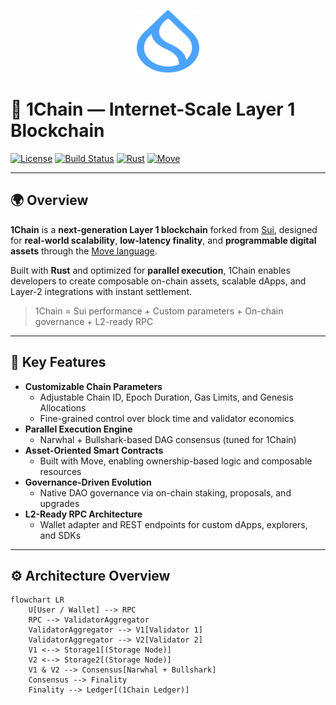 <p align="center">
  <img src="https://raw.githubusercontent.com/MystenLabs/sui/refs/heads/main/docs/site/static/img/logo.svg" alt="1Chain Logo" width="100" height="100">
</p>

# 🧬 1Chain — Internet-Scale Layer 1 Blockchain

[![License](https://img.shields.io/badge/license-Apache%202.0-blue.svg)](LICENSE)
[![Build Status](https://img.shields.io/github/actions/workflow/status/1chain-network/1chain/ci.yml)](https://github.com/1chain-network/1chain/actions)
[![Rust](https://img.shields.io/badge/language-Rust-orange.svg)](https://www.rust-lang.org/)
[![Move](https://img.shields.io/badge/Smart%20Contracts-Move-ff69b4.svg)](https://github.com/move-language/move)

---

## 🌍 Overview

**1Chain** is a **next-generation Layer 1 blockchain** forked from [Sui](https://sui.io), designed for **real-world scalability**, **low-latency finality**, and **programmable digital assets** through the [Move language](https://github.com/move-language/move).

Built with **Rust** and optimized for **parallel execution**, 1Chain enables developers to create composable on-chain assets, scalable dApps, and Layer-2 integrations with instant settlement.

> 1Chain = Sui performance + Custom parameters + On-chain governance + L2-ready RPC

---

## 🚀 Key Features

- **Customizable Chain Parameters**
  - Adjustable Chain ID, Epoch Duration, Gas Limits, and Genesis Allocations  
  - Fine-grained control over block time and validator economics
- **Parallel Execution Engine**
  - Narwhal + Bullshark-based DAG consensus (tuned for 1Chain)
- **Asset-Oriented Smart Contracts**
  - Built with Move, enabling ownership-based logic and composable resources
- **Governance-Driven Evolution**
  - Native DAO governance via on-chain staking, proposals, and upgrades
- **L2-Ready RPC Architecture**
  - Wallet adapter and REST endpoints for custom dApps, explorers, and SDKs

---

## ⚙️ Architecture Overview

```mermaid
flowchart LR
    U[User / Wallet] --> RPC
    RPC --> ValidatorAggregator
    ValidatorAggregator --> V1[Validator 1]
    ValidatorAggregator --> V2[Validator 2]
    V1 <--> Storage1[(Storage Node)]
    V2 <--> Storage2[(Storage Node)]
    V1 & V2 --> Consensus[Narwhal + Bullshark]
    Consensus --> Finality
    Finality --> Ledger[(1Chain Ledger)]
